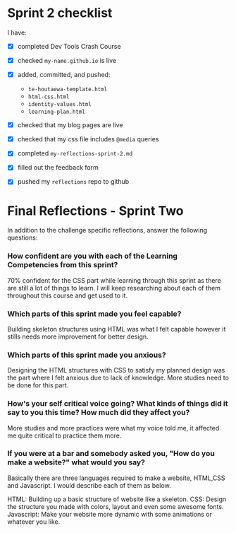 # Sprint 2 checklist

I have:
- [x] completed Dev Tools Crash Course
- [x] checked `my-name.github.io` is live
- [x] added, committed, and pushed:
    - `te-houtaewa-template.html`
    - `html-css.html`
    - `identity-values.html` 
    - `learning-plan.html` 
- [x] checked that my blog pages are live
- [x] checked that my css file includes `@media` queries
- [x] completed `my-reflections-sprint-2.md`
- [x] filled out the feedback form
- [x] pushed my `reflections` repo to github


# Final Reflections - Sprint Two 

In addition to the challenge specific reflections, answer the following questions:

### How confident are you with each of the Learning Competencies from this sprint?

70% confident for the CSS part while learning through this sprint as there are still a lot of things to learn.
I will keep researching about each of them throughout this course and get used to it.

### Which parts of this sprint made you feel capable?

Building skeleton structures using HTML was what I felt capable however it stills needs more improvement for better design.

### Which parts of this sprint made you anxious?

Designing the HTML structures with CSS to satisfy my planned design was the part where I felt anxious due to lack of knowledge.
More studies need to be done for this part.

### How's your self critical voice going? What kinds of things did it say to you this time? How much did they affect you?

More studies and more practices were what my voice told me, it affected me quite critical to practice them more.

### If you were at a bar and somebody asked you, "How do you make a website?" what would you say?

Basically there are three languages required to make a website, HTML,CSS and Javascript. 
I would describe each of them as below.

HTML: Building up a basic structure of website like a skeleton.
CSS: Design the structure you made with colors, layout and even some awesome fonts.
Javascript: Make your website more dynamic with some animations or whatever you like.

